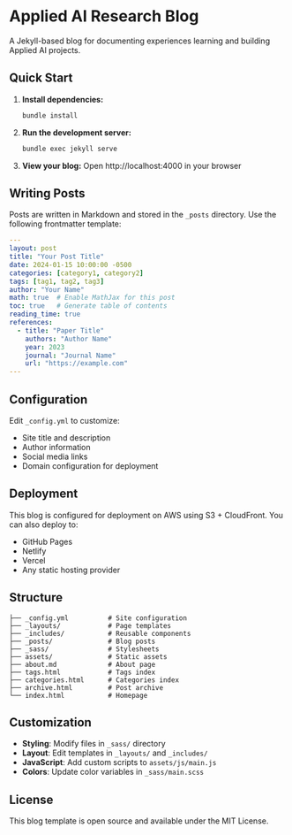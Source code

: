 # Applied AI Research Blog

A Jekyll-based blog for documenting experiences learning and building Applied AI projects.

## Quick Start

1. **Install dependencies:**
   ```bash
   bundle install
   ```

2. **Run the development server:**
   ```bash
   bundle exec jekyll serve
   ```

3. **View your blog:**
   Open http://localhost:4000 in your browser

## Writing Posts

Posts are written in Markdown and stored in the `_posts` directory. Use the following frontmatter template:

```yaml
---
layout: post
title: "Your Post Title"
date: 2024-01-15 10:00:00 -0500
categories: [category1, category2]
tags: [tag1, tag2, tag3]
author: "Your Name"
math: true  # Enable MathJax for this post
toc: true   # Generate table of contents
reading_time: true
references:
  - title: "Paper Title"
    authors: "Author Name"
    year: 2023
    journal: "Journal Name"
    url: "https://example.com"
---
```

## Configuration

Edit `_config.yml` to customize:
- Site title and description
- Author information
- Social media links
- Domain configuration for deployment

## Deployment

This blog is configured for deployment on AWS using S3 + CloudFront. You can also deploy to:
- GitHub Pages
- Netlify
- Vercel
- Any static hosting provider

## Structure

```
├── _config.yml          # Site configuration
├── _layouts/            # Page templates
├── _includes/           # Reusable components
├── _posts/              # Blog posts
├── _sass/               # Stylesheets
├── assets/              # Static assets
├── about.md             # About page
├── tags.html            # Tags index
├── categories.html      # Categories index
├── archive.html         # Post archive
└── index.html           # Homepage
```

## Customization

- **Styling**: Modify files in `_sass/` directory
- **Layout**: Edit templates in `_layouts/` and `_includes/`
- **JavaScript**: Add custom scripts to `assets/js/main.js`
- **Colors**: Update color variables in `_sass/main.scss`

## License

This blog template is open source and available under the MIT License.